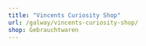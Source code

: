 ```yaml
---
title: "Vincents Curiosity Shop"
url: /galway/vincents-curiosity-shop/
shop: Gebrauchtwaren
---
```

